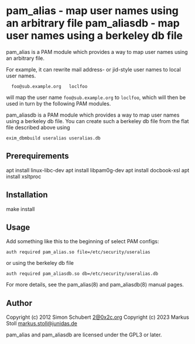 pam_alias - map user names using an arbitrary file
pam_aliasdb - map user names using a berkeley db file
=====================================================

pam_alias is a PAM module which provides a way to map user names using
an arbitrary file.

For example, it can rewrite mail address- or jid-style user names to
local user names.

      foo@sub.example.org	loclfoo

will map the user name `foo@sub.example.org` to `loclfoo`, which will
then be used in turn by the following PAM modules.

pam_aliasdb is a PAM module which provides a way to map user names using
a berkeley db file. You can create such a berkeley db file from the flat file 
described above using

    exim_dbmbuild useralias useralias.db


Prerequirements
---------------

  apt install linux-libc-dev
  apt install libpam0g-dev
  apt install docbook-xsl
  apt install xsltproc
  
Installation
------------

make install


Usage
-----

Add something like this to the beginning of select PAM configs:

    auth required pam_alias.so file=/etc/security/useralias

or using the berkeley db file

    auth required pam_aliasdb.so db=/etc/security/useralias.db

For more details, see the pam_alias(8) and pam_aliasdb(8) manual pages.


Author
------

Copyright (c) 2012 Simon Schubert <2@0x2c.org>
Copyright (c) 2023 Markus Stoll <markus.stoll@junidas.de>

pam_alias and pam_aliasdb are licensed under the GPL3 or later.

